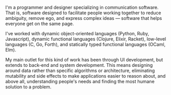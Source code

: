 I'm a programmer and designer specializing in communication software. That is, software designed to facilitate people working together to reduce ambiguity, remove ego, and express complex ideas — software that helps everyone get on the same page.

I've worked with dynamic object-oriented languages (Python, Ruby, Javascript), dynamic functional languages (Clojure, Elixir, Racket), low-level languages (C, Go, Forth), and statically typed functional languages (OCaml, Elm).

My main outlet for this kind of work has been through UI development, but extends to back-end and system development. This means designing around data rather than specific algorithms or architecture, eliminating mutability and side effects to make applications easier to reason about, and above all, understanding people's needs and finding the most humane solution to a problem.
